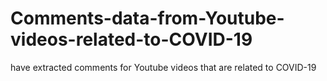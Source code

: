 # Comments-data-from-Youtube-videos-related-to-COVID-19
have extracted comments for Youtube videos that are related to COVID-19

